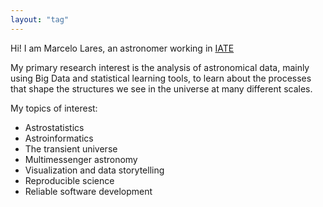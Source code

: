 ```yaml
---
layout: "tag"
---
```


Hi!  I am Marcelo Lares, an astronomer working in
[IATE](http://www.iate.oac.uncor.edu)

 
My primary research interest is the analysis of
astronomical data, mainly using Big Data and statistical learning
tools, to learn about the processes that shape the structures we see
in the universe at many different scales.

My topics of interest:

- Astrostatistics
- Astroinformatics
- The transient universe
- Multimessenger astronomy
- Visualization and data storytelling
- Reproducible science
- Reliable software development


